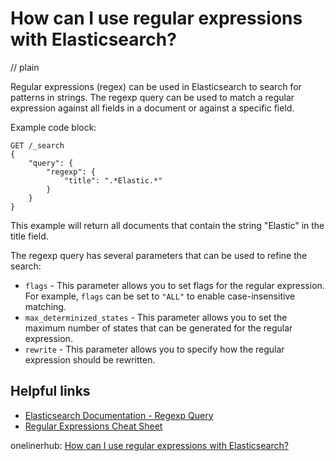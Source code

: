 # How can I use regular expressions with Elasticsearch?
// plain

Regular expressions (regex) can be used in Elasticsearch to search for patterns in strings. The regexp query can be used to match a regular expression against all fields in a document or against a specific field.

Example code block:
```
GET /_search
{
    "query": {
        "regexp": {
            "title": ".*Elastic.*"
        }
    }
}
```

This example will return all documents that contain the string "Elastic" in the title field.

The regexp query has several parameters that can be used to refine the search:

* `flags` - This parameter allows you to set flags for the regular expression. For example, `flags` can be set to `"ALL"` to enable case-insensitive matching.
* `max_determinized_states` - This parameter allows you to set the maximum number of states that can be generated for the regular expression.
* `rewrite` - This parameter allows you to specify how the regular expression should be rewritten.

## Helpful links

* [Elasticsearch Documentation - Regexp Query](https://www.elastic.co/guide/en/elasticsearch/reference/current/query-dsl-regexp-query.html)
* [Regular Expressions Cheat Sheet](https://www.rexegg.com/regex-quickstart.html)

onelinerhub: [How can I use regular expressions with Elasticsearch?](https://onelinerhub.com/elasticsearch/how-can-i-use-regular-expressions-with-elasticsearch)